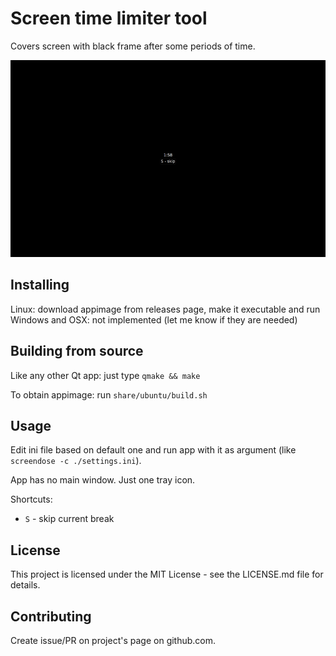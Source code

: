 # Screen time limiter tool

Covers screen with black frame after some periods of time.

![Screenshot](images/screenshot.png)

## Installing

Linux: download appimage from releases page, make it executable and run
Windows and OSX: not implemented (let me know if they are needed)

## Building from source

Like any other Qt app: just type `qmake && make`

To obtain appimage: run `share/ubuntu/build.sh`

## Usage

Edit ini file based on default one and run app with it as argument
(like `screendose -c ./settings.ini`).

App has no main window. Just one tray icon.

Shortcuts:

- `S` - skip current break

## License

This project is licensed under the MIT License - see the LICENSE.md file for details.

## Contributing

Create issue/PR on project's page on github.com.
